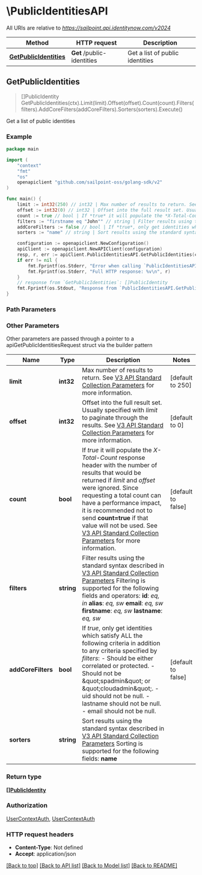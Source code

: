 # \PublicIdentitiesAPI

All URIs are relative to *https://sailpoint.api.identitynow.com/v2024*

Method | HTTP request | Description
------------- | ------------- | -------------
[**GetPublicIdentities**](PublicIdentitiesAPI.md#GetPublicIdentities) | **Get** /public-identities | Get a list of public identities



## GetPublicIdentities

> []PublicIdentity GetPublicIdentities(ctx).Limit(limit).Offset(offset).Count(count).Filters(filters).AddCoreFilters(addCoreFilters).Sorters(sorters).Execute()

Get a list of public identities

### Example

```go
package main

import (
	"context"
	"fmt"
	"os"
	openapiclient "github.com/sailpoint-oss/golang-sdk/v2"
)

func main() {
	limit := int32(250) // int32 | Max number of results to return. See [V3 API Standard Collection Parameters](https://developer.sailpoint.com/idn/api/standard-collection-parameters) for more information. (optional) (default to 250)
	offset := int32(0) // int32 | Offset into the full result set. Usually specified with *limit* to paginate through the results. See [V3 API Standard Collection Parameters](https://developer.sailpoint.com/idn/api/standard-collection-parameters) for more information. (optional) (default to 0)
	count := true // bool | If *true* it will populate the *X-Total-Count* response header with the number of results that would be returned if *limit* and *offset* were ignored.  Since requesting a total count can have a performance impact, it is recommended not to send **count=true** if that value will not be used.  See [V3 API Standard Collection Parameters](https://developer.sailpoint.com/idn/api/standard-collection-parameters) for more information. (optional) (default to false)
	filters := "firstname eq "John"" // string | Filter results using the standard syntax described in [V3 API Standard Collection Parameters](https://developer.sailpoint.com/idn/api/standard-collection-parameters#filtering-results)  Filtering is supported for the following fields and operators:  **id**: *eq, in*  **alias**: *eq, sw*  **email**: *eq, sw*  **firstname**: *eq, sw*  **lastname**: *eq, sw* (optional)
	addCoreFilters := false // bool | If *true*, only get identities which satisfy ALL the following criteria in addition to any criteria specified by *filters*:   - Should be either correlated or protected.   - Should not be \"spadmin\" or \"cloudadmin\".   - uid should not be null.   - lastname should not be null.   - email should not be null. (optional) (default to false)
	sorters := "name" // string | Sort results using the standard syntax described in [V3 API Standard Collection Parameters](https://developer.sailpoint.com/idn/api/standard-collection-parameters#sorting-results)  Sorting is supported for the following fields: **name** (optional)

	configuration := openapiclient.NewConfiguration()
	apiClient := openapiclient.NewAPIClient(configuration)
	resp, r, err := apiClient.PublicIdentitiesAPI.GetPublicIdentities(context.Background()).Limit(limit).Offset(offset).Count(count).Filters(filters).AddCoreFilters(addCoreFilters).Sorters(sorters).Execute()
	if err != nil {
		fmt.Fprintf(os.Stderr, "Error when calling `PublicIdentitiesAPI.GetPublicIdentities``: %v\n", err)
		fmt.Fprintf(os.Stderr, "Full HTTP response: %v\n", r)
	}
	// response from `GetPublicIdentities`: []PublicIdentity
	fmt.Fprintf(os.Stdout, "Response from `PublicIdentitiesAPI.GetPublicIdentities`: %v\n", resp)
}
```

### Path Parameters



### Other Parameters

Other parameters are passed through a pointer to a apiGetPublicIdentitiesRequest struct via the builder pattern


Name | Type | Description  | Notes
------------- | ------------- | ------------- | -------------
 **limit** | **int32** | Max number of results to return. See [V3 API Standard Collection Parameters](https://developer.sailpoint.com/idn/api/standard-collection-parameters) for more information. | [default to 250]
 **offset** | **int32** | Offset into the full result set. Usually specified with *limit* to paginate through the results. See [V3 API Standard Collection Parameters](https://developer.sailpoint.com/idn/api/standard-collection-parameters) for more information. | [default to 0]
 **count** | **bool** | If *true* it will populate the *X-Total-Count* response header with the number of results that would be returned if *limit* and *offset* were ignored.  Since requesting a total count can have a performance impact, it is recommended not to send **count&#x3D;true** if that value will not be used.  See [V3 API Standard Collection Parameters](https://developer.sailpoint.com/idn/api/standard-collection-parameters) for more information. | [default to false]
 **filters** | **string** | Filter results using the standard syntax described in [V3 API Standard Collection Parameters](https://developer.sailpoint.com/idn/api/standard-collection-parameters#filtering-results)  Filtering is supported for the following fields and operators:  **id**: *eq, in*  **alias**: *eq, sw*  **email**: *eq, sw*  **firstname**: *eq, sw*  **lastname**: *eq, sw* | 
 **addCoreFilters** | **bool** | If *true*, only get identities which satisfy ALL the following criteria in addition to any criteria specified by *filters*:   - Should be either correlated or protected.   - Should not be \&quot;spadmin\&quot; or \&quot;cloudadmin\&quot;.   - uid should not be null.   - lastname should not be null.   - email should not be null. | [default to false]
 **sorters** | **string** | Sort results using the standard syntax described in [V3 API Standard Collection Parameters](https://developer.sailpoint.com/idn/api/standard-collection-parameters#sorting-results)  Sorting is supported for the following fields: **name** | 

### Return type

[**[]PublicIdentity**](PublicIdentity.md)

### Authorization

[UserContextAuth](../README.md#UserContextAuth), [UserContextAuth](../README.md#UserContextAuth)

### HTTP request headers

- **Content-Type**: Not defined
- **Accept**: application/json

[[Back to top]](#) [[Back to API list]](../README.md#documentation-for-api-endpoints)
[[Back to Model list]](../README.md#documentation-for-models)
[[Back to README]](../README.md)

